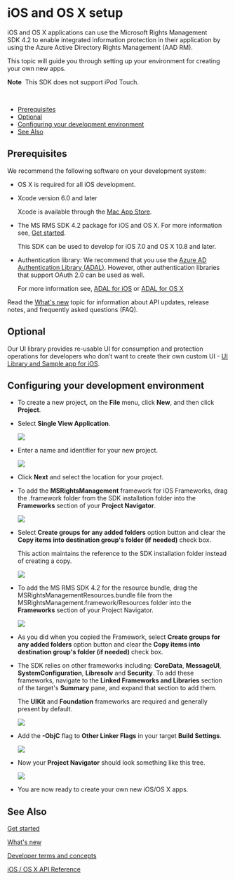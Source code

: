 iOS and OS X setup
=======================================================

iOS and OS X applications can use the Microsoft Rights Management SDK 4.2 to enable integrated information protection in their application by using the Azure Active Directory Rights Management (AAD RM).

This topic will guide you through setting up your environment for creating your own new apps.

**Note**  This SDK does not support iPod Touch.

 

-   [Prerequisites](#prerequisites)
-   [Optional](#optional)
-   [Configuring your development environment](#configuring_your_development_environment)
-   [See Also](#see_also)

<span id="Prerequisites"></span><span id="prerequisites"></span><span id="PREREQUISITES"></span>Prerequisites
-------------------------------------------------------------------------------------------------------------

We recommend the following software on your development system:

-   OS X is required for all iOS development.
-   Xcode version 6.0 and later

    Xcode is available through the [Mac App Store](https://developer.apple.com/technologies/mac/).

-   The MS RMS SDK 4.2 package for iOS and OS X. For more information see, [Get started](get_started.md).

    This SDK can be used to develop for iOS 7.0 and OS X 10.8 and later.

-   Authentication library: We recommend that you use the [Azure AD Authentication Library (ADAL)](https://msdn.microsoft.com/en-us/library/jj573266.aspx). However, other authentication libraries that support OAuth 2.0 can be used as well.

    For more information see, [ADAL for iOS](https://github.com/MSOpenTech/azure-activedirectory-library-for-ios) or [ADAL for OS X](https://github.com/MSOpenTech/azure-activedirectory-library-for-ios/tree/OSXUniversal)

Read the [What's new](release_notes.md) topic for information about API updates, release notes, and frequently asked questions (FAQ).

<span id="Optional"></span><span id="optional"></span><span id="OPTIONAL"></span>Optional
-----------------------------------------------------------------------------------------

Our UI library provides re-usable UI for consumption and protection operations for developers who don’t want to create their own custom UI - [UI Library and Sample app for iOS](https://github.com/AzureAD/rms-sdk-ui-for-ios).

<span id="Configuring_your_development_environment"></span><span id="configuring_your_development_environment"></span><span id="CONFIGURING_YOUR_DEVELOPMENT_ENVIRONMENT"></span>Configuring your development environment
-------------------------------------------------------------------------------------------------------------------------------------------------------------------------------------------------------------------------

-   To create a new project, on the **File** menu, click **New**, and then click **Project**.
-   Select **Single View Application**.

    ![](IMAGES/IOS-PROJECT.png)

-   Enter a name and identifier for your new project.

    ![](IMAGES/IOS-PROJECT-OPTIONS.png)

-   Click **Next** and select the location for your project.
-   To add the **MSRightsManagement** framework for iOS Frameworks, drag the .framework folder from the SDK installation folder into the **Frameworks** section of your **Project Navigator**.

    ![](IMAGES/IOS-ADD-DEPENDENCIES-01A.png)

-   Select **Create groups for any added folders** option button and clear the **Copy items into destination group's folder (if needed)** check box.

    This action maintains the reference to the SDK installation folder instead of creating a copy.

    ![](IMAGES/IOS-CREATE-GROUPS.png)

-   To add the MS RMS SDK 4.2 for the resource bundle, drag the MSRightsManagementResources.bundle file from the MSRightsManagement.framework/Resources folder into the **Frameworks** section of your Project Navigator.

    ![](IMAGES/IOS-ADD-RESOURCE-BUNDLE-02A.png)

-   As you did when you copied the Framework, select **Create groups for any added folders** option button and clear the **Copy items into destination group's folder (if needed)** check box.
-   The SDK relies on other frameworks including: **CoreData**, **MessageUI**, **SystemConfiguration**, **Libresolv** and **Security**. To add these frameworks, navigate to the **Linked Frameworks and Libraries** section of the target's **Summary** pane, and expand that section to add them.

    The **UIKit** and **Foundation** frameworks are required and generally present by default.

    ![](IMAGES/IOS-ADD-LIBRARIES.png)

-   Add the **-ObjC** flag to **Other Linker Flags** in your target **Build Settings**.

    ![](IMAGES/IOS-LINKER-FLAGS.png)

-   Now your **Project Navigator** should look something like this tree.

    ![](IMAGES/IOS-VERIFY-SETUP-01A.png)

-   You are now ready to create your own new iOS/OS X apps.

<span id="See_Also"></span><span id="see_also"></span><span id="SEE_ALSO"></span>See Also
-----------------------------------------------------------------------------------------

[Get started](get_started.md)

[What's new](release_notes.md)

[Developer terms and concepts](core_concepts.md)

[iOS / OS X API Reference](xref:iOS)

 

 




